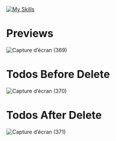 [![My Skills](https://skillicons.dev/icons?i=react,ts,emotion)](https://skillicons.dev)

# Previews

![Capture d’écran (369)](https://github.com/CallMeHeda/OneDayOneProject/assets/72311243/11471af8-7e5a-48b5-b9a4-ea199ef7ceb9)

# Todos Before Delete

![Capture d’écran (370)](https://github.com/CallMeHeda/OneDayOneProject/assets/72311243/a43da189-30ff-445a-b7d4-152ffe8c029f)

# Todos After Delete

![Capture d’écran (371)](https://github.com/CallMeHeda/OneDayOneProject/assets/72311243/d64d1f7a-f129-400a-afd7-bbb650ed8331)

